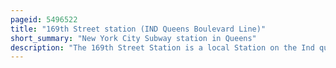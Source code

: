 ```yaml
---
pageid: 5496522
title: "169th Street station (IND Queens Boulevard Line)"
short_summary: "New York City Subway station in Queens"
description: "The 169th Street Station is a local Station on the Ind queens boulevard Line of the new York City Subway. It is located at the Intersection of 169th Street and hillside Avenue in Queens and is served by the F Train at all Times and the F Train in the reverse Direction during Rush Hours."
---
```

